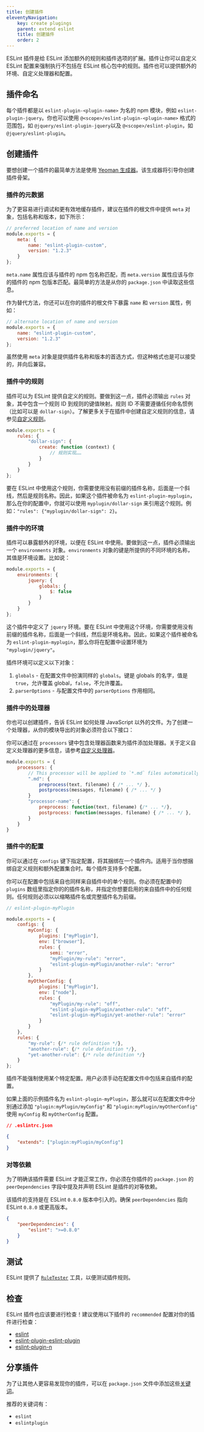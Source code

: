 ```yaml
---
title: 创建插件
eleventyNavigation:
    key: create plugings
    parent: extend eslint
    title: 创建插件
    order: 2
---
```


ESLint 插件是给 ESLint 添加额外的规则和插件选项的扩展。插件让你可以自定义 ESLint 配置来强制执行不包括在 ESLint 核心包中的规则。插件也可以提供额外的环境、自定义处理器和配置。

## 插件命名

每个插件都是以 `eslint-plugin-<plugin-name>` 为名的 npm 模块，例如 `eslint-plugin-jquery`。你也可以使用 `@<scope>/eslint-plugin-<plugin-name>` 格式的范围包，如 `@jquery/eslint-plugin-jquery`以及 `@<scope>/eslint-plugin`，如 `@jquery/eslint-plugin`。

## 创建插件

要想创建一个插件的最简单方法是使用 [Yeoman 生成器](https://www.npmjs.com/package/generator-eslint)。该生成器将引导你创建插件骨架。

### 插件的元数据

为了更容易进行调试和更有效地缓存插件，建议在插件的根文件中提供 `meta` 对象，包括名称和版本，如下所示：

```js
// preferred location of name and version
module.exports = {
    meta: {
        name: "eslint-plugin-custom",
        version: "1.2.3"
    }
};
```

`meta.name` 属性应该与插件的 npm 包名称匹配，而 `meta.version` 属性应该与你的插件的 npm 包版本匹配。最简单的方法是从你的 `package.json` 中读取这些信息。

作为替代方法，你还可以在你的插件的根文件下暴露 `name` 和 `version` 属性，例如：

```js
// alternate location of name and version
module.exports = {
    name: "eslint-plugin-custom",
    version: "1.2.3"
};
```

虽然使用 `meta` 对象是提供插件名称和版本的首选方式，但这种格式也是可以接受的，并向后兼容。

### 插件中的规则

插件可以为 ESLint 提供自定义的规则。要做到这一点，插件必须输出 `rules` 对象，其中包含一个规则 ID 到规则的键值映射。规则 ID 不需要遵循任何命名惯例（比如可以是 `dollar-sign`）。了解更多关于在插件中创建自定义规则的信息，请参见[自定义规则](custom-rules)。

```js
module.exports = {
    rules: {
        "dollar-sign": {
            create: function (context) {
                // 规则实现……
            }
        }
    }
};
```

要在 ESLint 中使用这个规则，你需要使用没有前缀的插件名称，后面是一个斜线，然后是规则名称。因此，如果这个插件被命名为 `eslint-plugin-myplugin`，那么在你的配置中，你就可以使用 `myplugin/dollar-sign` 来引用这个规则。例如：`"rules": {"myplugin/dollar-sign": 2}`。

### 插件中的环境

插件可以暴露额外的环境，以便在 ESLint 中使用。要做到这一点，插件必须输出一个 `environments` 对象。`environments` 对象的键是所提供的不同环境的名称，其值是环境设置。比如说：

```js
module.exports = {
    environments: {
        jquery: {
            globals: {
                $: false
            }
        }
    }
};
```

这个插件中定义了 `jquery` 环境。要在 ESLint 中使用这个环境，你需要使用没有前缀的插件名称，后面是一个斜线，然后是环境名称。因此，如果这个插件被命名为 `eslint-plugin-myplugin`，那么你将在配置中设置环境为 `"myplugin/jquery"`。

插件环境可以定义以下对象：

1. `globals` - 在配置文件中扮演同样的 `globals`。键是 globals 的名字，值是 `true`，允许覆盖 global，`false`，不允许覆盖。
1. `parserOptions` - 与配置文件中的 `parserOptions` 作用相同。

### 插件中的处理器

你也可以创建插件，告诉 ESLint 如何处理 JavaScript 以外的文件。为了创建一个处理器，从你的模块导出的对象必须符合以下接口：

你可以通过在 `processors` 键中包含处理器函数来为插件添加处理器。关于定义自定义处理器的更多信息，请参考[自定义处理器](custom-processors)。

```js
module.exports = {
    processors: {
        // This processor will be applied to `*.md` files automatically.
        ".md": {
            preprocess(text, filename) { /* ... */ },
            postprocess(messages, filename) { /* ... */ }
        }
        "processor-name": {
            preprocess: function(text, filename) {/* ... */},
            postprocess: function(messages, filename) { /* ... */ },
        }
    }
}
```

### 插件中的配置

你可以通过在 `configs` 键下指定配置，将其捆绑在一个插件内。适用于当你想捆绑自定义规则和额外配置集合时。每个插件支持多个配置。

你可以在配置中包括来自也同样来自插件中的单个规则。你必须在配置中的 `plugins` 数组里指定你的的插件名称，并指定你想要启用的来自插件中的任何规则。任何规则必须以以缩略插件名或完整插件名为前缀。

```js
// eslint-plugin-myPlugin

module.exports = {
    configs: {
        myConfig: {
            plugins: ["myPlugin"],
            env: ["browser"],
            rules: {
                semi: "error",
                "myPlugin/my-rule": "error",
                "eslint-plugin-myPlugin/another-rule": "error"
            }
        },
        myOtherConfig: {
            plugins: ["myPlugin"],
            env: ["node"],
            rules: {
                "myPlugin/my-rule": "off",
                "eslint-plugin-myPlugin/another-rule": "off",
                "eslint-plugin-myPlugin/yet-another-rule": "error"
            }
        }
    },
    rules: {
        "my-rule": {/* rule definition */},
        "another-rule": {/* rule definition */},
        "yet-another-rule": {/* rule definition */}
    }
};
```

插件不能强制使用某个特定配置。用户必须手动在配置文件中包括来自插件的配置。

如果上面的示例插件名为 `eslint-plugin-myPlugin`，那么就可以在配置文件中分别通过添加 `"plugin:myPlugin/myConfig"` 和 `"plugin:myPlugin/myOtherConfig"` 使用 `myConfig` 和 `myOtherConfig` 配置。

```json
// .eslintrc.json

{
    "extends": ["plugin:myPlugin/myConfig"]
}

```

### 对等依赖

为了明确该插件需要 ESLint 才能正常工作，你必须在你插件的 `package.json` 的 `peerDependencies` 字段中提及并声明 ESLint 是插件的对等依赖。

该插件的支持是在 ESLint `0.8.0` 版本中引入的。确保 `peerDependencies` 指向 ESLint `0.8.0` 或更高版本。

```json
{
    "peerDependencies": {
        "eslint": ">=0.8.0"
    }
}
```

## 测试

ESLint 提供了 [`RuleTester`](../integrate/nodejs-api#ruletester) 工具，以便测试插件规则。

## 检查

ESLint 插件也应该要进行检查！建议使用以下插件的 `recommended` 配置对你的插件进行检查：

* [eslint](https://www.npmjs.com/package/eslint)
* [eslint-plugin-eslint-plugin](https://www.npmjs.com/package/eslint-plugin-eslint-plugin)
* [eslint-plugin-n](https://www.npmjs.com/package/eslint-plugin-n)

## 分享插件

为了让其他人更容易发现你的插件，可以在 `package.json` 文件中添加这些[关键词](https://docs.npmjs.com/cli/v9/configuring-npm/package-json#keywords)。

推荐的关键词有：

* `eslint`
* `eslintplugin`
